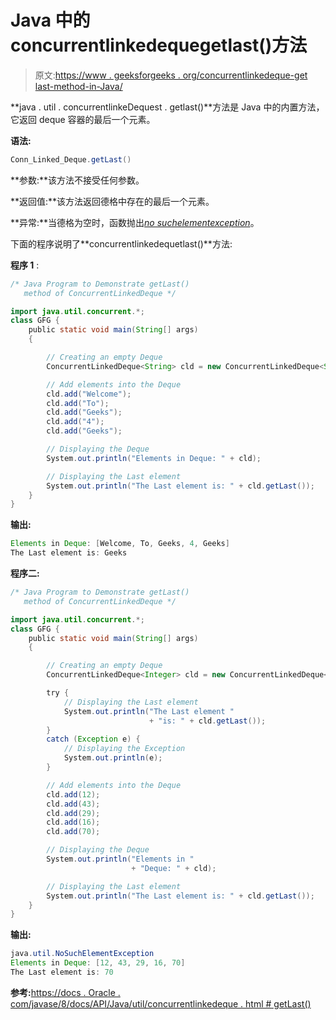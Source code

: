 # Java 中的 concurrentlinkedequegetlast()方法

> 原文:[https://www . geeksforgeeks . org/concurrentlinkedeque-get last-method-in-Java/](https://www.geeksforgeeks.org/concurrentlinkeddeque-getlast-method-in-java/)

**java . util . concurrentlinkeDequest . getlast()**方法是 Java 中的内置方法，它返回 deque 容器的最后一个元素。

**语法:**

```java
Conn_Linked_Deque.getLast()
```

**参数:**该方法不接受任何参数。

**返回值:**该方法返回德格中存在的最后一个元素。

**异常:**当德格为空时，函数抛出[*no suchelementexception*](https://docs.oracle.com/javase/8/docs/api/java/util/NoSuchElementException.html)。

下面的程序说明了**concurrentlinkedequetlast()**方法:

**程序 1** :

```java
/* Java Program to Demonstrate getLast()
   method of ConcurrentLinkedDeque */

import java.util.concurrent.*;
class GFG {
    public static void main(String[] args)
    {

        // Creating an empty Deque
        ConcurrentLinkedDeque<String> cld = new ConcurrentLinkedDeque<String>();

        // Add elements into the Deque
        cld.add("Welcome");
        cld.add("To");
        cld.add("Geeks");
        cld.add("4");
        cld.add("Geeks");

        // Displaying the Deque
        System.out.println("Elements in Deque: " + cld);

        // Displaying the Last element
        System.out.println("The Last element is: " + cld.getLast());
    }
}
```

**输出:**

```java
Elements in Deque: [Welcome, To, Geeks, 4, Geeks]
The Last element is: Geeks

```

**程序二:**

```java
/* Java Program to Demonstrate getLast()
   method of ConcurrentLinkedDeque */

import java.util.concurrent.*;
class GFG {
    public static void main(String[] args)
    {

        // Creating an empty Deque
        ConcurrentLinkedDeque<Integer> cld = new ConcurrentLinkedDeque<Integer>();

        try {
            // Displaying the Last element
            System.out.println("The Last element "
                               + "is: " + cld.getLast());
        }
        catch (Exception e) {
            // Displaying the Exception
            System.out.println(e);
        }

        // Add elements into the Deque
        cld.add(12);
        cld.add(43);
        cld.add(29);
        cld.add(16);
        cld.add(70);

        // Displaying the Deque
        System.out.println("Elements in "
                           + "Deque: " + cld);

        // Displaying the Last element
        System.out.println("The Last element is: " + cld.getLast());
    }
}
```

**输出:**

```java
java.util.NoSuchElementException
Elements in Deque: [12, 43, 29, 16, 70]
The Last element is: 70

```

**参考:**[https://docs . Oracle . com/javase/8/docs/API/Java/util/concurrentlinkedeque . html # getLast()](https://docs.oracle.com/javase/8/docs/api/java/util/concurrent/ConcurrentLinkedDeque.html#getLast--)